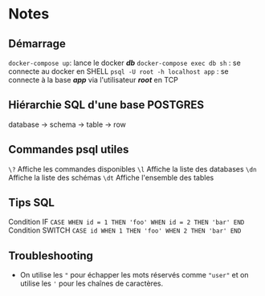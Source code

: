 # Notes

## Démarrage

`docker-compose up`: lance le docker ***db***
`docker-compose exec db sh` : se connecte au docker en SHELL
`psql -U root -h localhost app` : se connecte à la base ***app*** via l'utilisateur ***root*** en TCP

## Hiérarchie SQL d'une base POSTGRES

database -> schema -> table -> row

## Commandes psql utiles

`\?` Affiche les commandes disponibles
`\l` Affiche la liste des databases
`\dn` Affiche la liste des schémas
`\dt` Affiche l'ensemble des tables

## Tips SQL

Condition IF `CASE WHEN id = 1 THEN 'foo' WHEN id = 2 THEN 'bar' END`
Condition SWITCH `CASE id WHEN 1 THEN 'foo' WHEN 2 THEN 'bar' END`

## Troubleshooting

- On utilise les `"` pour échapper les mots réservés comme `"user"` et on utilise les `'` pour les chaînes de caractères.